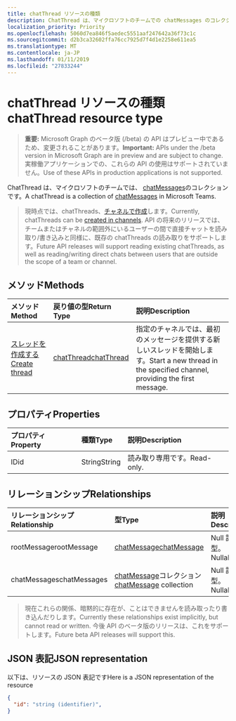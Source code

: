 ```yaml
---
title: chatThread リソースの種類
description: ChatThread は、マイクロソフトのチームでの chatMessages のコレクションです。
localization_priority: Priority
ms.openlocfilehash: 5060d7ea846f5aedec5551aaf247642a36f73c1c
ms.sourcegitcommit: d2b3ca32602ffa76cc7925d7f4d1e2258e611ea5
ms.translationtype: MT
ms.contentlocale: ja-JP
ms.lasthandoff: 01/11/2019
ms.locfileid: "27833244"
---
```

# <a name="chatthread-resource-type"></a><span data-ttu-id="100fc-103">chatThread リソースの種類</span><span class="sxs-lookup"><span data-stu-id="100fc-103">chatThread resource type</span></span>

> <span data-ttu-id="100fc-104">**重要:** Microsoft Graph のベータ版 (/beta) の API はプレビュー中であるため、変更されることがあります。</span><span class="sxs-lookup"><span data-stu-id="100fc-104">**Important:** APIs under the /beta version in Microsoft Graph are in preview and are subject to change.</span></span> <span data-ttu-id="100fc-105">実稼働アプリケーションでの、これらの API の使用はサポートされていません。</span><span class="sxs-lookup"><span data-stu-id="100fc-105">Use of these APIs in production applications is not supported.</span></span>

<span data-ttu-id="100fc-106">ChatThread は、マイクロソフトのチームでは、 [chatMessages](chatmessage.md)のコレクションです。</span><span class="sxs-lookup"><span data-stu-id="100fc-106">A chatThread is a collection of [chatMessages](chatmessage.md) in Microsoft Teams.</span></span>

> <span data-ttu-id="100fc-107">現時点では、chatThreads、[チャネルで作成](../api/channel-post-chatthreads.md)します。</span><span class="sxs-lookup"><span data-stu-id="100fc-107">Currently, chatThreads can be [created in channels](../api/channel-post-chatthreads.md).</span></span>  <span data-ttu-id="100fc-108">API の将来のリリースでは、チームまたはチャネルの範囲外にいるユーザーの間で直接チャットを読み取り/書き込みと同様に、既存の chatThreads の読み取りをサポートします。</span><span class="sxs-lookup"><span data-stu-id="100fc-108">Future API releases will support reading existing chatThreads, as well as reading/writing direct chats between users that are outside the scope of a team or channel.</span></span>

## <a name="methods"></a><span data-ttu-id="100fc-109">メソッド</span><span class="sxs-lookup"><span data-stu-id="100fc-109">Methods</span></span>

| <span data-ttu-id="100fc-110">メソッド</span><span class="sxs-lookup"><span data-stu-id="100fc-110">Method</span></span>       | <span data-ttu-id="100fc-111">戻り値の型</span><span class="sxs-lookup"><span data-stu-id="100fc-111">Return Type</span></span>  |<span data-ttu-id="100fc-112">説明</span><span class="sxs-lookup"><span data-stu-id="100fc-112">Description</span></span>|
|:---------------|:--------|:----------|
|[<span data-ttu-id="100fc-113">スレッドを作成する</span><span class="sxs-lookup"><span data-stu-id="100fc-113">Create thread</span></span>](../api/channel-post-chatthreads.md) | [<span data-ttu-id="100fc-114">chatThread</span><span class="sxs-lookup"><span data-stu-id="100fc-114">chatThread</span></span>](chatthread.md) |<span data-ttu-id="100fc-115">指定のチャネルでは、最初のメッセージを提供する新しいスレッドを開始します。</span><span class="sxs-lookup"><span data-stu-id="100fc-115">Start a new thread in the specified channel, providing the first message.</span></span>|

## <a name="properties"></a><span data-ttu-id="100fc-116">プロパティ</span><span class="sxs-lookup"><span data-stu-id="100fc-116">Properties</span></span>
| <span data-ttu-id="100fc-117">プロパティ</span><span class="sxs-lookup"><span data-stu-id="100fc-117">Property</span></span>     | <span data-ttu-id="100fc-118">種類</span><span class="sxs-lookup"><span data-stu-id="100fc-118">Type</span></span>   |<span data-ttu-id="100fc-119">説明</span><span class="sxs-lookup"><span data-stu-id="100fc-119">Description</span></span>|
|:---------------|:--------|:----------|
|<span data-ttu-id="100fc-120">ID</span><span class="sxs-lookup"><span data-stu-id="100fc-120">id</span></span>|<span data-ttu-id="100fc-121">String</span><span class="sxs-lookup"><span data-stu-id="100fc-121">String</span></span>| <span data-ttu-id="100fc-122">読み取り専用です。</span><span class="sxs-lookup"><span data-stu-id="100fc-122">Read-only.</span></span>|

## <a name="relationships"></a><span data-ttu-id="100fc-123">リレーションシップ</span><span class="sxs-lookup"><span data-stu-id="100fc-123">Relationships</span></span>
| <span data-ttu-id="100fc-124">リレーションシップ</span><span class="sxs-lookup"><span data-stu-id="100fc-124">Relationship</span></span> | <span data-ttu-id="100fc-125">型</span><span class="sxs-lookup"><span data-stu-id="100fc-125">Type</span></span>   |<span data-ttu-id="100fc-126">説明</span><span class="sxs-lookup"><span data-stu-id="100fc-126">Description</span></span>|
|:---------------|:--------|:----------|
|<span data-ttu-id="100fc-127">rootMessage</span><span class="sxs-lookup"><span data-stu-id="100fc-127">rootMessage</span></span>|[<span data-ttu-id="100fc-128">chatMessage</span><span class="sxs-lookup"><span data-stu-id="100fc-128">chatMessage</span></span>](chatmessage.md)| <span data-ttu-id="100fc-129">Null 許容型。</span><span class="sxs-lookup"><span data-stu-id="100fc-129">Nullable.</span></span>|
|<span data-ttu-id="100fc-130">chatMessages</span><span class="sxs-lookup"><span data-stu-id="100fc-130">chatMessages</span></span>|<span data-ttu-id="100fc-131">[chatMessage](chatmessage.md)コレクション</span><span class="sxs-lookup"><span data-stu-id="100fc-131">[chatMessage](chatmessage.md) collection</span></span>| <span data-ttu-id="100fc-132">Null 許容型。</span><span class="sxs-lookup"><span data-stu-id="100fc-132">Nullable.</span></span>|

> <span data-ttu-id="100fc-133">現在これらの関係、暗黙的に存在が、ことはできませんを読み取ったり書き込んだりします。</span><span class="sxs-lookup"><span data-stu-id="100fc-133">Currently these relationships exist implicitly, but cannot read or written.</span></span>  <span data-ttu-id="100fc-134">今後 API のベータ版のリリースは、これをサポートします。</span><span class="sxs-lookup"><span data-stu-id="100fc-134">Future beta API releases will support this.</span></span>

## <a name="json-representation"></a><span data-ttu-id="100fc-135">JSON 表記</span><span class="sxs-lookup"><span data-stu-id="100fc-135">JSON representation</span></span>

<span data-ttu-id="100fc-136">以下は、リソースの JSON 表記です</span><span class="sxs-lookup"><span data-stu-id="100fc-136">Here is a JSON representation of the resource</span></span>

<!-- {
  "blockType": "resource",
  "optionalProperties": [
    "posts"
  ],
  "baseType": "microsoft.graph.entity",
  "@odata.type": "microsoft.graph.chatThread"
}-->

```json
{
  "id": "string (identifier)",
}

```


<!-- uuid: 8fcb5dbc-d5aa-4681-8e31-b001d5168d79
2015-10-25 14:57:30 UTC -->
<!-- {
  "type": "#page.annotation",
  "description": "chatThread resource",
  "keywords": "",
  "section": "documentation",
  "tocPath": ""
}-->
